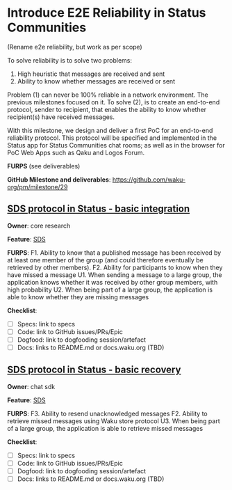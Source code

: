# Introduce E2E Reliability in Status Communities

(Rename e2e reliability, but work as per scope)

To solve reliability is to solve two problems:

1. High heuristic that messages are received and sent
2. Ability to know whether messages are received or sent

Problem (1) can never be 100% reliable in a network environment. The previous milestones focused on it.
To solve (2), is to create an end-to-end protocol, sender to recipient, that enables the ability to know whether recipient(s) have received messages.

With this milestone, we design and deliver a first PoC for an end-to-end reliability protocol.
This protocol will be specified and implemented in the Status app for Status Communities chat rooms;
as well as in the browser for PoC Web Apps such as Qaku and Logos Forum.

**FURPS** (see deliverables)

**GitHub Milestone and deliverables**: https://github.com/waku-org/pm/milestone/29

## [SDS protocol in Status - basic integration](https://github.com/waku-org/pm/issues/194)

**Owner**: core research

**Feature**: [SDS](/FURPS/application/sds.md)

**FURPS**:
F1. Ability to know that a published message has been received by at least one member of the group (and could therefore eventually be retrieved by other members).
F2. Ability for participants to know when they have missed a message
U1. When sending a message to a large group, the application knows whether it was received by other group members, with high probability
U2. When being part of a large group, the application is able to know whether they are missing messages

**Checklist**:
- [ ] Specs: link to specs
- [ ] Code: link to GitHub issues/PRs/Epic
- [ ] Dogfood: link to dogfooding session/artefact
- [ ] Docs: links to README.md or docs.waku.org (TBD)

## [SDS protocol in Status - basic recovery]()

**Owner**: chat sdk

**Feature**: [SDS](/FURPS/application/sds.md)

**FURPS**:
F3. Ability to resend unacknowledged messages
F2. Ability to retrieve missed messages using Waku store protocol
U3. When being part of a large group, the application is able to retrieve missed messages

**Checklist**:
- [ ] Specs: link to specs
- [ ] Code: link to GitHub issues/PRs/Epic
- [ ] Dogfood: link to dogfooding session/artefact
- [ ] Docs: links to README.md or docs.waku.org (TBD)
